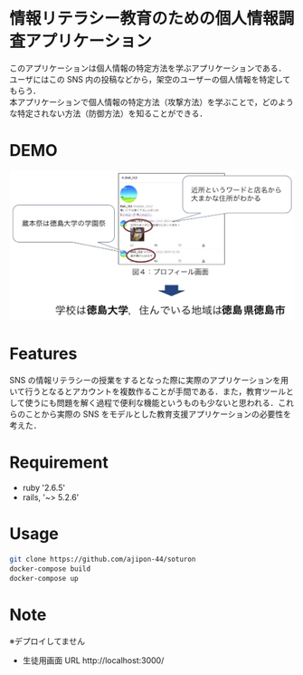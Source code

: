 # 情報リテラシー教育のための個人情報調査アプリケーション

このアプリケーションは個人情報の特定方法を学ぶアプリケーションである．<br>
ユーザにはこの SNS 内の投稿などから，架空のユーザーの個人情報を特定してもらう．<br>
本アプリケーションで個人情報の特定方法（攻撃方法）を学ぶことで，どのような特定されない方法（防御方法）を知ることができる．<br>

# DEMO

![](./demo.png)

# Features

SNS の情報リテラシーの授業をするとなった際に実際のアプリケーションを用いて行うとなるとアカウントを複数作ることが手間である．また，教育ツールとして使うにも問題を解く過程で便利な機能というものも少ないと思われる．これらのことから実際の SNS をモデルとした教育支援アプリケーションの必要性を考えた．

# Requirement

- ruby '2.6.5'
- rails, '~> 5.2.6'

# Usage

```bash
git clone https://github.com/ajipon-44/soturon
docker-compose build
docker-compose up
```

# Note

※デプロイしてません

- 生徒用画面 URL
  http://localhost:3000/

